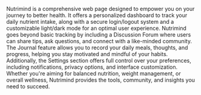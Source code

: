 Nutrimind is a comprehensive web page designed to empower you on your journey to better health. It offers a personalized dashboard to track your daily nutrient intake, along with a secure login/logout system and a customizable light/dark mode for an optimal user experience. Nutrimind goes beyond basic tracking by including a Discussion Forum where users can share tips, ask questions, and connect with a like-minded community. The Journal feature allows you to record your daily meals, thoughts, and progress, helping you stay motivated and mindful of your habits. Additionally, the Settings section offers full control over your preferences, including notifications, privacy options, and interface customization. Whether you're aiming for balanced nutrition, weight management, or overall wellness, Nutrimind provides the tools, community, and insights you need to succeed.
